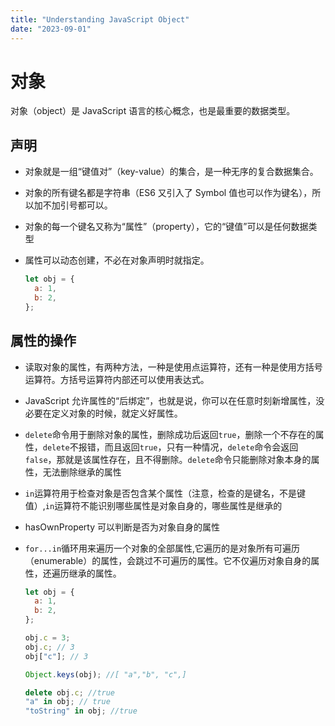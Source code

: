```yaml
---
title: "Understanding JavaScript Object"
date: "2023-09-01"
---
```


# 对象

对象（object）是 JavaScript 语言的核心概念，也是最重要的数据类型。

## 声明

- 对象就是一组“键值对”（key-value）的集合，是一种无序的复合数据集合。

- 对象的所有键名都是字符串（ES6 又引入了 Symbol 值也可以作为键名），所以加不加引号都可以。

- 对象的每一个键名又称为“属性”（property），它的“键值”可以是任何数据类型
- 属性可以动态创建，不必在对象声明时就指定。

  ```js
  let obj = {
    a: 1,
    b: 2,
  };
  ```

## 属性的操作

- 读取对象的属性，有两种方法，一种是使用点运算符，还有一种是使用方括号运算符。方括号运算符内部还可以使用表达式。

- JavaScript 允许属性的“后绑定”，也就是说，你可以在任意时刻新增属性，没必要在定义对象的时候，就定义好属性。
- `delete`命令用于删除对象的属性，删除成功后返回`true`，删除一个不存在的属性，`delete`不报错，而且返回`true`，只有一种情况，`delete`命令会返回`false`，那就是该属性存在，且不得删除。`delete`命令只能删除对象本身的属性，无法删除继承的属性
- `in`运算符用于检查对象是否包含某个属性（注意，检查的是键名，不是键值）,`in`运算符不能识别哪些属性是对象自身的，哪些属性是继承的
- hasOwnProperty 可以判断是否为对象自身的属性
- `for...in`循环用来遍历一个对象的全部属性,它遍历的是对象所有可遍历（enumerable）的属性，会跳过不可遍历的属性。它不仅遍历对象自身的属性，还遍历继承的属性。

  ```js
  let obj = {
    a: 1,
    b: 2,
  };

  obj.c = 3;
  obj.c; // 3
  obj["c"]; // 3

  Object.keys(obj); //[ "a","b", "c",]

  delete obj.c; //true
  "a" in obj; // true
  "toString" in obj; //true
  ```

```

```
